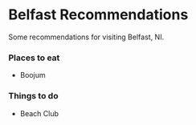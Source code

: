 # Belfast Recommendations

Some recommendations for visiting Belfast, NI.

### Places to eat

- Boojum

### Things to do

- Beach Club
